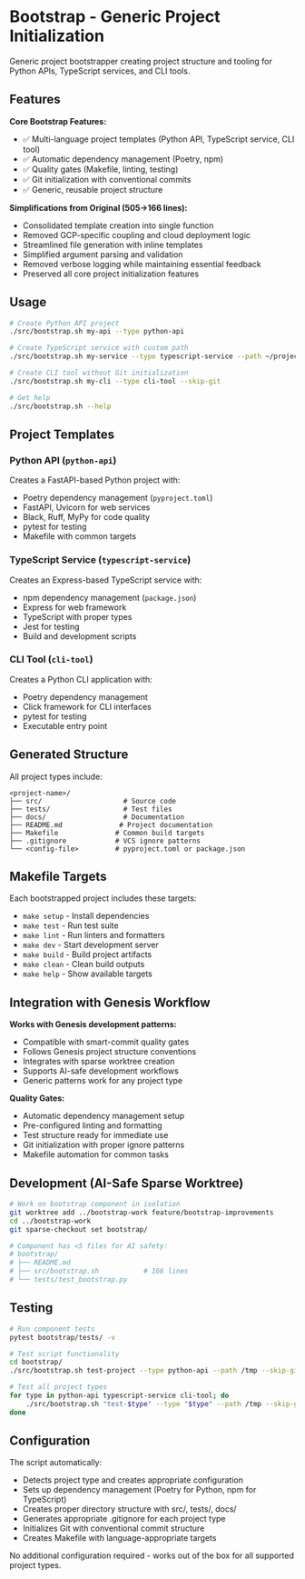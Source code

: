 # Bootstrap - Generic Project Initialization

Generic project bootstrapper creating project structure and tooling for Python APIs, TypeScript services, and CLI tools.

## Features

**Core Bootstrap Features:**
- ✅ Multi-language project templates (Python API, TypeScript service, CLI tool)
- ✅ Automatic dependency management (Poetry, npm)
- ✅ Quality gates (Makefile, linting, testing)
- ✅ Git initialization with conventional commits
- ✅ Generic, reusable project structure

**Simplifications from Original (505→166 lines):**
- Consolidated template creation into single function
- Removed GCP-specific coupling and cloud deployment logic
- Streamlined file generation with inline templates
- Simplified argument parsing and validation
- Removed verbose logging while maintaining essential feedback
- Preserved all core project initialization features

## Usage

```bash
# Create Python API project
./src/bootstrap.sh my-api --type python-api

# Create TypeScript service with custom path
./src/bootstrap.sh my-service --type typescript-service --path ~/projects/

# Create CLI tool without Git initialization
./src/bootstrap.sh my-cli --type cli-tool --skip-git

# Get help
./src/bootstrap.sh --help
```

## Project Templates

### Python API (`python-api`)
Creates a FastAPI-based Python project with:
- Poetry dependency management (`pyproject.toml`)
- FastAPI, Uvicorn for web services
- Black, Ruff, MyPy for code quality
- pytest for testing
- Makefile with common targets

### TypeScript Service (`typescript-service`)
Creates an Express-based TypeScript service with:
- npm dependency management (`package.json`)
- Express for web framework
- TypeScript with proper types
- Jest for testing
- Build and development scripts

### CLI Tool (`cli-tool`)
Creates a Python CLI application with:
- Poetry dependency management
- Click framework for CLI interfaces
- pytest for testing
- Executable entry point

## Generated Structure

All project types include:
```
<project-name>/
├── src/                    # Source code
├── tests/                  # Test files
├── docs/                   # Documentation
├── README.md              # Project documentation
├── Makefile              # Common build targets
├── .gitignore            # VCS ignore patterns
└── <config-file>         # pyproject.toml or package.json
```

## Makefile Targets

Each bootstrapped project includes these targets:
- `make setup` - Install dependencies
- `make test` - Run test suite
- `make lint` - Run linters and formatters
- `make dev` - Start development server
- `make build` - Build project artifacts
- `make clean` - Clean build outputs
- `make help` - Show available targets

## Integration with Genesis Workflow

**Works with Genesis development patterns:**
- Compatible with smart-commit quality gates
- Follows Genesis project structure conventions
- Integrates with sparse worktree creation
- Supports AI-safe development workflows
- Generic patterns work for any project type

**Quality Gates:**
- Automatic dependency management setup
- Pre-configured linting and formatting
- Test structure ready for immediate use
- Git initialization with proper ignore patterns
- Makefile automation for common tasks

## Development (AI-Safe Sparse Worktree)

```bash
# Work on bootstrap component in isolation
git worktree add ../bootstrap-work feature/bootstrap-improvements
cd ../bootstrap-work
git sparse-checkout set bootstrap/

# Component has <5 files for AI safety:
# bootstrap/
# ├── README.md
# ├── src/bootstrap.sh           # 166 lines
# └── tests/test_bootstrap.py
```

## Testing

```bash
# Run component tests
pytest bootstrap/tests/ -v

# Test script functionality
cd bootstrap/
./src/bootstrap.sh test-project --type python-api --path /tmp --skip-git

# Test all project types
for type in python-api typescript-service cli-tool; do
    ./src/bootstrap.sh "test-$type" --type "$type" --path /tmp --skip-git
done
```

## Configuration

The script automatically:
- Detects project type and creates appropriate configuration
- Sets up dependency management (Poetry for Python, npm for TypeScript)
- Creates proper directory structure with src/, tests/, docs/
- Generates appropriate .gitignore for each project type
- Initializes Git with conventional commit structure
- Creates Makefile with language-appropriate targets

No additional configuration required - works out of the box for all supported project types.

